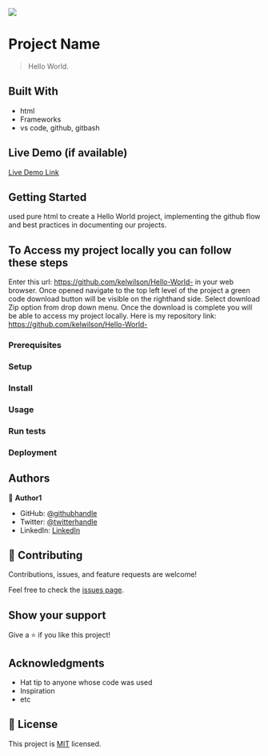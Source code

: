 ![](https://img.shields.io/badge/Microverse-blueviolet)

# Project Name

> Hello World.

## Built With

- html
- Frameworks
- vs code, github, gitbash

## Live Demo (if available)

[Live Demo Link](https://livedemo.com)

## Getting Started

used pure html to create a Hello World project, implementing the github flow and best practices in documenting our projects.

## To Access my project locally you can follow these steps

Enter this url: <https://github.com/kelwilson/Hello-World-> in your web browser.
Once opened navigate to the top left level of the project a green code download button will be visible on the righthand side.
Select download Zip option from drop down menu.
Once the download is complete you will be able to access my project locally. Here is my repository link: <https://github.com/kelwilson/Hello-World->

### Prerequisites

### Setup

### Install

### Usage

### Run tests

### Deployment

## Authors

👤 **Author1**

- GitHub: [@githubhandle](https://github.com/kelwilson)
- Twitter: [@twitterhandle](https://twitter.com/besongMaris)
- LinkedIn: [LinkedIn](https://linkedin.com/in/kelwilson)


## 🤝 Contributing

Contributions, issues, and feature requests are welcome!

Feel free to check the [issues page](../../issues/).

## Show your support

Give a ⭐️ if you like this project!

## Acknowledgments

- Hat tip to anyone whose code was used
- Inspiration
- etc

## 📝 License

This project is [MIT](./MIT.md) licensed.
